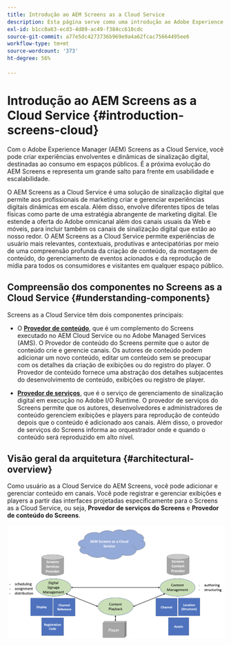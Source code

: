 ```yaml
---
title: Introdução ao AEM Screens as a Cloud Service
description: Esta página serve como uma introdução ao Adobe Experience Manager Screens as a Cloud Service.
exl-id: b1cc0a63-ecd3-4d89-ac49-f384cc610cdc
source-git-commit: a77e5dc4273736b969e9a4a62fcac75664495ee6
workflow-type: tm+mt
source-wordcount: '373'
ht-degree: 56%

---
```


# Introdução ao AEM Screens as a Cloud Service {#introduction-screens-cloud}

Com o Adobe Experience Manager (AEM) Screens as a Cloud Service, você pode criar experiências envolventes e dinâmicas de sinalização digital, destinadas ao consumo em espaços públicos. É a próxima evolução do AEM Screens e representa um grande salto para frente em usabilidade e escalabilidade.

O AEM Screens as a Cloud Service é uma solução de sinalização digital que permite aos profissionais de marketing criar e gerenciar experiências digitais dinâmicas em escala. Além disso, envolve diferentes tipos de telas físicas como parte de uma estratégia abrangente de marketing digital. Ele estende a oferta do Adobe omnicanal além dos canais usuais da Web e móveis, para incluir também os canais de sinalização digital que estão ao nosso redor. O AEM Screens as a Cloud Service permite experiências de usuário mais relevantes, contextuais, produtivas e antecipatórias por meio de uma compreensão profunda da criação de conteúdo, da montagem de conteúdo, do gerenciamento de eventos acionados e da reprodução de mídia para todos os consumidores e visitantes em qualquer espaço público.

## Compreensão dos componentes no Screens as a Cloud Service {#understanding-components}

Screens as a Cloud Service têm dois componentes principais:

* O **[Provedor de conteúdo](https://experienceleague.adobe.com/docs/experience-manager-cloud-service/content/screens-as-cloud-service/configure-screens-cloud/using-screens-content-provider.html)**, que é um complemento do Screens executado no AEM Cloud Service ou no Adobe Managed Services (AMS). O Provedor de conteúdo do Screens permite que o autor de conteúdo crie e gerencie canais. Os autores de conteúdo podem adicionar um novo conteúdo, editar um conteúdo sem se preocupar com os detalhes da criação de exibições ou do registro do player. O Provedor de conteúdo fornece uma abstração dos detalhes subjacentes do desenvolvimento de conteúdo, exibições ou registro de player.

* **[Provedor de serviços](https://experienceleague.adobe.com/docs/experience-manager-cloud-service/content/screens-as-cloud-service/configure-screens-cloud/navigating-to-screens-services-provider.html)**, que é o serviço de gerenciamento de sinalização digital em execução no Adobe I/O Runtime. O provedor de serviços do Screens permite que os autores, desenvolvedores e administradores de conteúdo gerenciem exibições e players para reprodução de conteúdo depois que o conteúdo é adicionado aos canais. Além disso, o provedor de serviços do Screens informa ao orquestrador onde e quando o conteúdo será reproduzido em alto nível.


## Visão geral da arquitetura {#architectural-overview}

Como usuário as a Cloud Service do AEM Screens, você pode adicionar e gerenciar conteúdo em canais. Você pode registrar e gerenciar exibições e players a partir das interfaces projetadas especificamente para o Screens as a Cloud Service, ou seja, **Provedor de serviços do Screens** e **Provedor de conteúdo do Screens**.

![imagem](/help/screens-cloud/assets/architecture-screenscloud.png)
